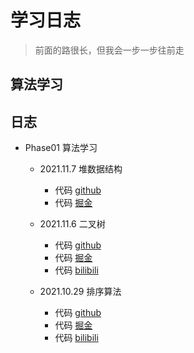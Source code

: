 # 学习日志

> 前面的路很长，但我会一步一步往前走

## 算法学习

## 日志

- Phase01 算法学习

  - 2021.11.7 堆数据结构

    - 代码 [github](https://github.com/jimixy/jie-studybook/tree/main/src/algorithm/heap)
    - 代码 [掘金](https://juejin.cn/post/7027652995491823652)

  - 2021.11.6 二叉树

    - 代码 [github](https://github.com/jimixy/jie-studybook/tree/main/src/algorithm/binaryTree)
    - 代码 [掘金](https://juejin.cn/post/7026365944301617188)
    - 代码 [bilibili](https://www.bilibili.com/video/BV1WU4y1g7LX/)

  - 2021.10.29 排序算法

    - 代码 [github](https://github.com/jimixy/jie-studybook/tree/main/src/algorithm/sortArr)
    - 代码 [掘金](https://juejin.cn/post/7025074012153708551)
    - 代码 [bilibili](https://www.bilibili.com/video/BV163411k7Tv?spm_id_from=333.999.0.0)
